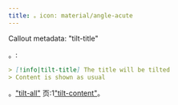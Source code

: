 ```yaml
---
title: 。icon: material/angle-acute
---
```


Callout metadata: "tilt-title"

。:

```md
> [!info|tilt-title] The title will be tilted
> Content is shown as usual
```

。["tilt-all"](../combined-styling/page-17.md)
页:1["tilt-content"](../content-styling/page-7.md)。

